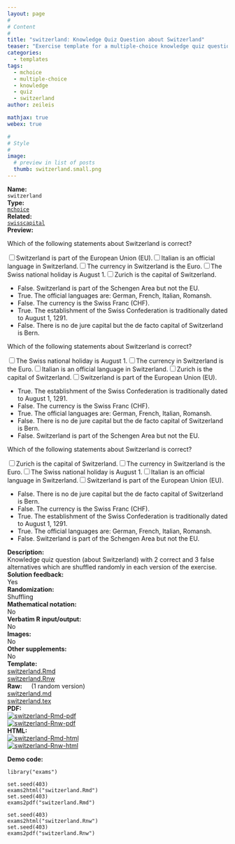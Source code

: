 ```yaml
---
layout: page
#
# Content
#
title: "switzerland: Knowledge Quiz Question about Switzerland"
teaser: "Exercise template for a multiple-choice knowledge quiz question with basic shuffling of the alternatives."
categories:
  - templates
tags:
  - mchoice
  - multiple-choice
  - knowledge
  - quiz
  - switzerland
author: zeileis

mathjax: true
webex: true

#
# Style
#
image:
  # preview in list of posts
  thumb: switzerland.small.png
---
```


<div class='row t1 b1'>
  <div class='medium-4 columns'><b>Name:</b></div>
  <div class='medium-8 columns'><code class="highlighter-rouge">switzerland</code></div>
</div>
<div class='row t1 b1'>
  <div class='medium-4 columns'><b>Type:</b></div>
  <div class='medium-8 columns'><a href="{{ site.url }}/tag/mchoice/"><code class="highlighter-rouge">mchoice</code></a></div>
</div>
<div class='row t1 b1'>   <div class='medium-4 columns'><b>Related:</b></div>   <div class='medium-8 columns'><a href="{{ site.url }}/templates/swisscapital/"><code class="highlighter-rouge">swisscapital</code></a></div> </div>

<div class='row t20 b1'>
  <div class='medium-4 columns'><b>Preview:</b></div>
  <div class='medium-8 columns'><div class="webex-group">
<div class="webex-question">
<div class="webex-check webex-box">
<p>Which of the following statements about Switzerland is correct?</p>
<div id="webex-c9b38f2136f11bfc0939335bee9bccca" class="webex-checkboxgroup" data-answer="OAlOAhRWHgAfBjs=">
<label><input type='checkbox' autocomplete='off' name='c9b38f2136f11bfc0939335bee9bccca'/><span>Switzerland is part of the European Union (EU).</span></label><label><input type='checkbox' autocomplete='off' name='c9b38f2136f11bfc0939335bee9bccca'/><span>Italian is an official language in Switzerland.</span></label><label><input type='checkbox' autocomplete='off' name='c9b38f2136f11bfc0939335bee9bccca'/><span>The currency in Switzerland is the Euro.</span></label><label><input type='checkbox' autocomplete='off' name='c9b38f2136f11bfc0939335bee9bccca'/><span>The Swiss national holiday is August 1.</span></label><label><input type='checkbox' autocomplete='off' name='c9b38f2136f11bfc0939335bee9bccca'/><span>Zurich is the capital of Switzerland.</span></label>
</div>
</div>
<div class="webex-solution">
<ul>
<li>False. Switzerland is part of the Schengen Area but not the EU.</li>
<li>True. The official languages are: German, French, Italian, Romansh.</li>
<li>False. The currency is the Swiss Franc (CHF).</li>
<li>True. The establishment of the Swiss Confederation is traditionally dated to August 1, 1291.</li>
<li>False. There is no de jure capital but the de facto capital of Switzerland is Bern.</li>
</ul>
</div>
</div>
<div class="webex-question">
<div class="webex-check webex-box">
<p>Which of the following statements about Switzerland is correct?</p>
<div id="webex-7aaa13a119febef8331279c4ae530059" class="webex-checkboxgroup" data-answer="bFBNUR0CTQEdCTs=">
<label><input type='checkbox' autocomplete='off' name='7aaa13a119febef8331279c4ae530059'/><span>The Swiss national holiday is August 1.</span></label><label><input type='checkbox' autocomplete='off' name='7aaa13a119febef8331279c4ae530059'/><span>The currency in Switzerland is the Euro.</span></label><label><input type='checkbox' autocomplete='off' name='7aaa13a119febef8331279c4ae530059'/><span>Italian is an official language in Switzerland.</span></label><label><input type='checkbox' autocomplete='off' name='7aaa13a119febef8331279c4ae530059'/><span>Zurich is the capital of Switzerland.</span></label><label><input type='checkbox' autocomplete='off' name='7aaa13a119febef8331279c4ae530059'/><span>Switzerland is part of the European Union (EU).</span></label>
</div>
</div>
<div class="webex-solution">
<ul>
<li>True. The establishment of the Swiss Confederation is traditionally dated to August 1, 1291.</li>
<li>False. The currency is the Swiss Franc (CHF).</li>
<li>True. The official languages are: German, French, Italian, Romansh.</li>
<li>False. There is no de jure capital but the de facto capital of Switzerland is Bern.</li>
<li>False. Switzerland is part of the Schengen Area but not the EU.</li>
</ul>
</div>
</div>
<div class="webex-question">
<div class="webex-check webex-box">
<p>Which of the following statements about Switzerland is correct?</p>
<div id="webex-00d39f3edc14318c260fc3d292a01517" class="webex-checkboxgroup" data-answer="awBIAxVXH1RIU2w=">
<label><input type='checkbox' autocomplete='off' name='00d39f3edc14318c260fc3d292a01517'/><span>Zurich is the capital of Switzerland.</span></label><label><input type='checkbox' autocomplete='off' name='00d39f3edc14318c260fc3d292a01517'/><span>The currency in Switzerland is the Euro.</span></label><label><input type='checkbox' autocomplete='off' name='00d39f3edc14318c260fc3d292a01517'/><span>The Swiss national holiday is August 1.</span></label><label><input type='checkbox' autocomplete='off' name='00d39f3edc14318c260fc3d292a01517'/><span>Italian is an official language in Switzerland.</span></label><label><input type='checkbox' autocomplete='off' name='00d39f3edc14318c260fc3d292a01517'/><span>Switzerland is part of the European Union (EU).</span></label>
</div>
</div>
<div class="webex-solution">
<ul>
<li>False. There is no de jure capital but the de facto capital of Switzerland is Bern.</li>
<li>False. The currency is the Swiss Franc (CHF).</li>
<li>True. The establishment of the Swiss Confederation is traditionally dated to August 1, 1291.</li>
<li>True. The official languages are: German, French, Italian, Romansh.</li>
<li>False. Switzerland is part of the Schengen Area but not the EU.</li>
</ul>
</div>
</div>
</div></div>
</div>

<div class='row t20 b1'>
  <div class='medium-4 columns'><b>Description:</b></div>
  <div class='medium-8 columns'>Knowledge quiz question (about Switzerland) with 2 correct and 3 false alternatives which are shuffled randomly in each version of the exercise.</div>
</div>
<div class='row t1 b1'>
  <div class='medium-4 columns'><b>Solution feedback:</b></div>
  <div class='medium-8 columns'>Yes</div>
</div>
<div class='row t1 b1'>
  <div class='medium-4 columns'><b>Randomization:</b></div>
  <div class='medium-8 columns'>Shuffling</div>
</div>
<div class='row t1 b1'>
  <div class='medium-4 columns'><b>Mathematical notation:</b></div>
  <div class='medium-8 columns'>No</div>
</div>
<div class='row t1 b1'>
  <div class='medium-4 columns'><b>Verbatim R input/output:</b></div>
  <div class='medium-8 columns'>No</div>
</div>
<div class='row t1 b1'>
  <div class='medium-4 columns'><b>Images:</b></div>
  <div class='medium-8 columns'>No</div>
</div>
<div class='row t1 b1'>
  <div class='medium-4 columns'><b>Other supplements:</b></div>
  <div class='medium-8 columns'>No</div>
</div>

<div class='row t20 b1'>
  <div class='medium-4 columns'><b>Template:</b></div>
  <div class='medium-4 columns'><a href="{{ site.url }}/assets/posts/2017-08-14-switzerland//switzerland.Rmd">switzerland.Rmd</a></div>
  <div class='medium-4 columns'><a href="{{ site.url }}/assets/posts/2017-08-14-switzerland//switzerland.Rnw">switzerland.Rnw</a></div>
</div>
<div class='row t1 b1'>
  <div class='medium-4 columns'><b>Raw:</b> (1 random version)</div>
  <div class='medium-4 columns'><a href="{{ site.url }}/assets/posts/2017-08-14-switzerland//switzerland.md" >switzerland.md</a></div>
  <div class='medium-4 columns'><a href="{{ site.url }}/assets/posts/2017-08-14-switzerland//switzerland.tex">switzerland.tex</a></div>
</div>
<div class='row t1 b1'>
  <div class='medium-4 columns'><b>PDF:</b></div>
  <div class='medium-4 columns'><a href="{{ site.url }}/assets/posts/2017-08-14-switzerland//switzerland-Rmd.pdf"><img src="{{ site.url }}/assets/posts/2017-08-14-switzerland//switzerland-Rmd-pdf.png" alt="switzerland-Rmd-pdf"/></a></div>
  <div class='medium-4 columns'><a href="{{ site.url }}/assets/posts/2017-08-14-switzerland//switzerland-Rnw.pdf"><img src="{{ site.url }}/assets/posts/2017-08-14-switzerland//switzerland-Rnw-pdf.png" alt="switzerland-Rnw-pdf"/></a></div>
</div>
<div class='row t1 b20'>
  <div class='medium-4 columns'><b>HTML:</b></div>
  <div class='medium-4 columns'><a href="{{ site.url }}/assets/posts/2017-08-14-switzerland//switzerland-Rmd.html"><img src="{{ site.url }}/assets/posts/2017-08-14-switzerland//switzerland-Rmd-html.png" alt="switzerland-Rmd-html"/></a></div>
  <div class='medium-4 columns'><a href="{{ site.url }}/assets/posts/2017-08-14-switzerland//switzerland-Rnw.html"><img src="{{ site.url }}/assets/posts/2017-08-14-switzerland//switzerland-Rnw-html.png" alt="switzerland-Rnw-html"/></a></div>
</div>



**Demo code:**

<pre><code class="prettyprint ">library(&quot;exams&quot;)

set.seed(403)
exams2html(&quot;switzerland.Rmd&quot;)
set.seed(403)
exams2pdf(&quot;switzerland.Rmd&quot;)

set.seed(403)
exams2html(&quot;switzerland.Rnw&quot;)
set.seed(403)
exams2pdf(&quot;switzerland.Rnw&quot;)</code></pre>
